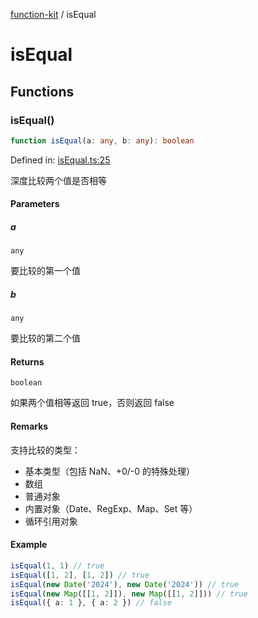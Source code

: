 [function-kit](index.md) / isEqual

# isEqual

## Functions

### isEqual()

```ts
function isEqual(a: any, b: any): boolean
```

Defined in: [isEqual.ts:25](https://github.com/Xaviw/function-kit/blob/98b9f91b74d378f39744fe7ad3262547892c04f0/src/isEqual.ts#L25)

深度比较两个值是否相等

#### Parameters

##### a

`any`

要比较的第一个值

##### b

`any`

要比较的第二个值

#### Returns

`boolean`

如果两个值相等返回 true，否则返回 false

#### Remarks

支持比较的类型：
- 基本类型（包括 NaN、+0/-0 的特殊处理）
- 数组
- 普通对象
- 内置对象（Date、RegExp、Map、Set 等）
- 循环引用对象

#### Example

```ts
isEqual(1, 1) // true
isEqual([1, 2], [1, 2]) // true
isEqual(new Date('2024'), new Date('2024')) // true
isEqual(new Map([[1, 2]]), new Map([[1, 2]])) // true
isEqual({ a: 1 }, { a: 2 }) // false
```
